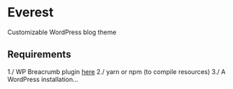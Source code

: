 # Everest

Customizable WordPress blog theme

## Requirements

1./ WP Breacrumb plugin [here](https://github.com/eliseekn/wp_breadcrumb)
2./ yarn or npm (to compile resources)
3./ A WordPress installation...